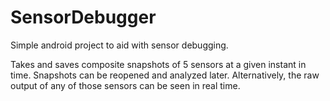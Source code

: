 SensorDebugger
==============

Simple android project to aid with sensor debugging.

Takes and saves composite snapshots of 5 sensors at a given instant in time.
Snapshots can be reopened and analyzed later.
Alternatively, the raw output of any of those sensors can be seen in real time.

